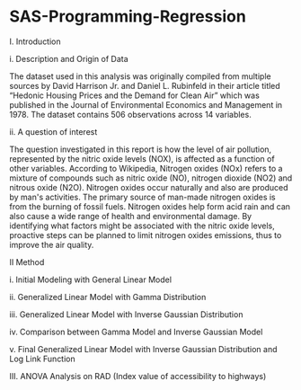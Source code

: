 # SAS-Programming-Regression
I. Introduction

i.	Description and Origin of Data 

The dataset used in this analysis was originally compiled from multiple sources by David Harrison Jr. and Daniel L. Rubinfeld in their article titled “Hedonic Housing Prices and the Demand for Clean Air” which was published in the Journal of Environmental Economics and Management in 1978. The dataset contains 506 observations across 14 variables. 

ii.	A question of interest

The question investigated in this report is how the level of air pollution, represented by the nitric oxide levels (NOX), is affected as a function of other variables. 
According to Wikipedia, Nitrogen oxides (NOx) refers to a mixture of compounds such as nitric oxide (NO), nitrogen dioxide (NO2) and nitrous oxide (N2O). Nitrogen oxides occur naturally and also are produced by man's activities. The primary source of man-made nitrogen oxides is from the burning of fossil fuels. Nitrogen oxides help form acid rain and can also cause a wide range of health and environmental damage. By identifying what factors might be associated with the nitric oxide levels, proactive steps can be planned to limit nitrogen oxides emissions, thus to improve the air quality.

II Method	

i.	Initial Modeling with General Linear Model	

ii.	Generalized Linear Model with Gamma Distribution	

iii.	Generalized Linear Model with Inverse Gaussian Distribution	

iv.	Comparison between Gamma Model and Inverse Gaussian Model	

v.	Final Generalized Linear Model with Inverse Gaussian Distribution and Log Link Function

III. ANOVA Analysis on RAD (Index value of accessibility to highways)
